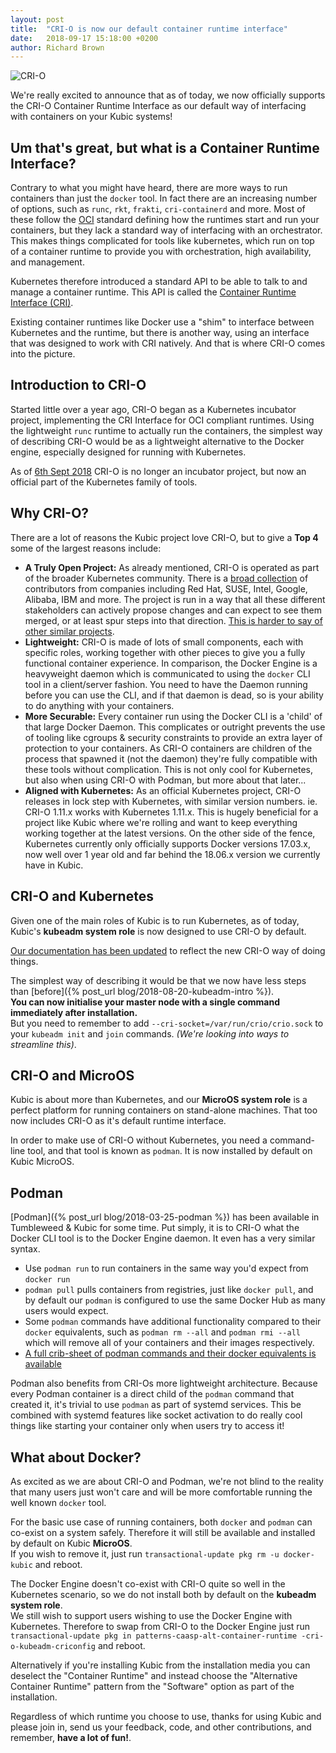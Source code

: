 ```yaml
---
layout: post
title:  "CRI-O is now our default container runtime interface"
date:   2018-09-17 15:18:00 +0200
author: Richard Brown
---
```


![CRI-O](/assets/images/criologo.svg)

We're really excited to announce that as of today, we now officially supports the CRI-O Container Runtime Interface as our default way of interfacing with containers on your Kubic systems!

## Um that's great, but what is a Container Runtime Interface?

Contrary to what you might have heard, there are more ways to run containers than just the `docker` tool. In fact there are an increasing number of options, such as `runc`, `rkt`, `frakti`, `cri-containerd` and more. Most of these follow the [OCI](https://www.opencontainers.org/) standard defining how the runtimes start and run your containers, but they lack a standard way of interfacing with an orchestrator. This makes things complicated for tools like kubernetes, which run on top of a container runtime to provide you with orchestration, high availability, and management.

Kubernetes therefore introduced a standard API to be able to talk to and manage a container runtime. This API is called the [Container Runtime Interface (CRI)](https://kubernetes.io/blog/2016/12/container-runtime-interface-cri-in-kubernetes/).

Existing container runtimes like Docker use a "shim" to interface between Kubernetes and the runtime, but there is another way, using an interface that was designed to work with CRI natively. And that is where CRI-O comes into the picture.

## Introduction to CRI-O

Started little over a year ago, CRI-O began as a Kubernetes incubator project, implementing the CRI Interface for OCI compliant runtimes. Using the lightweight `runc` runtime to actually run the containers, the simplest way of describing CRI-O would be as a lightweight alternative to the Docker engine, especially designed for running with Kubernetes.

As of [6th Sept 2018](https://twitter.com/fatherlinux/status/1037810496643244039) CRI-O is no longer an incubator project, but now an official part of the Kubernetes family of tools.

## Why CRI-O?

There are a lot of reasons the Kubic project love CRI-O, but to give a **Top 4** some of the largest reasons include:

- **A Truly Open Project:** As already mentioned, CRI-O is operated as part of the broader Kubernetes community. There is a [broad collection](https://github.com/kubernetes-sigs/cri-o/graphs/contributors) of contributors from companies including Red Hat, SUSE, Intel, Google, Alibaba, IBM and more. The project is run in a way that all these different stakeholders can actively propose changes and can expect to see them merged, or at least spur steps into that direction. [This is harder to say of other similar projects](https://github.com/moby/moby/pull/34319). 
- **Lightweight:** CRI-O is made of lots of small components, each with specific roles, working together with other pieces to give you a fully functional container experience. In comparison, the Docker Engine is a heavyweight daemon which is communicated to using the `docker` CLI tool in a client/server fashion. You need to have the Daemon running before you can use the CLI, and if that daemon is dead, so is your ability to do anything with your containers.
- **More Securable:** Every container run using the Docker CLI is a 'child' of that large Docker Daemon. This complicates or outright prevents the use of tooling like cgroups & security constraints to provide an extra layer of protection to your containers. As CRI-O containers are children of the process that spawned it (not the daemon) they're fully compatible with these tools without complication. This is not only cool for Kubernetes, but also when using CRI-O with Podman, but more about that later...
- **Aligned with Kubernetes:** As an official Kubernetes project, CRI-O releases in lock step with Kubernetes, with similar version numbers. ie. CRI-O 1.11.x works with Kubernetes 1.11.x. This is hugely beneficial for a project like Kubic where we're rolling and want to keep everything working together at the latest versions. On the other side of the fence, Kubernetes currently only officially supports Docker versions 17.03.x, now well over 1 year old and far behind the 18.06.x version we currently have in Kubic.

## CRI-O and Kubernetes

Given one of the main roles of Kubic is to run Kubernetes, as of today, Kubic's **kubeadm system role** is now designed to use CRI-O by default.

[Our documentation has been updated](https://en.opensuse.org/Kubic:kubeadm) to reflect the new CRI-O way of doing things.

The simplest way of describing it would be that we now have less steps than [before]({% post_url blog/2018-08-20-kubeadm-intro %}).  
**You can now initialise your master node with a single command immediately after installation.**  
But you need to remember to add `--cri-socket=/var/run/crio/crio.sock` to your `kubeadm init` and `join` commands. *(We're looking into ways to streamline this)*. 

## CRI-O and MicroOS

Kubic is about more than Kubernetes, and our **MicroOS system role** is a perfect platform for running containers on stand-alone machines. That too now includes CRI-O as it's default runtime interface.

In order to make use of CRI-O without Kubernetes, you need a command-line tool, and that tool is known as `podman`. It is now installed by default on Kubic MicroOS.

## Podman

[Podman]({% post_url blog/2018-03-25-podman %}) has been available in Tumbleweed & Kubic for some time. Put simply, it is to CRI-O what the Docker CLI tool is to the Docker Engine daemon. It even has a very similar syntax.

- Use `podman run` to run containers in the same way you'd expect from `docker run`
- `podman pull` pulls containers from registries, just like `docker pull`, and by default our `podman` is configured to use the same Docker Hub as many users would expect.
- Some `podman` commands have additional functionality compared to their `docker` equivalents, such as `podman rm --all` and `podman rmi --all` which will remove all of your containers and their images respectively.
- [A full crib-sheet of podman commands and their docker equivalents is available](https://github.com/containers/libpod/blob/master/transfer.md)

Podman also benefits from CRI-Os more lightweight architecture. Because every Podman container is a direct child of the `podman` command that created it, it's trivial to use `podman` as part of systemd services. This be combined with systemd features like socket activation to do really cool things like starting your container only when users try to access it!
 
## What about Docker?

As excited as we are about CRI-O and Podman, we're not blind to the reality that many users just won't care and will be more comfortable running the well known `docker` tool.

For the basic use case of running containers, both `docker` and `podman` can co-exist on a system safely. Therefore it will still be available and installed by default on Kubic **MicroOS**.  
If you wish to remove it, just run `transactional-update pkg rm -u docker-kubic` and reboot.

The Docker Engine doesn't co-exist with CRI-O quite so well in the Kubernetes scenario, so we do not install both by default on the **kubeadm system role**.  
We still wish to support users wishing to use the Docker Engine with Kubernetes. Therefore to swap from CRI-O to the Docker Engine just run `transactional-update pkg in patterns-caasp-alt-container-runtime -cri-o-kubeadm-criconfig` and reboot.

Alternatively if you're installing Kubic from the installation media you can deselect the "Container Runtime" and instead choose the "Alternative Container Runtime" pattern from the "Software" option as part of the installation.

Regardless of which runtime you choose to use, thanks for using Kubic and please join in, send us your feedback, code, and other contributions, and remember, **have a lot of fun!**.
